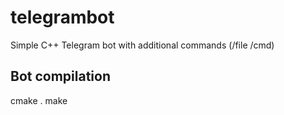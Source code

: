# telegrambot
Simple C++ Telegram bot with additional commands (/file /cmd)

## Bot compilation

cmake .
make